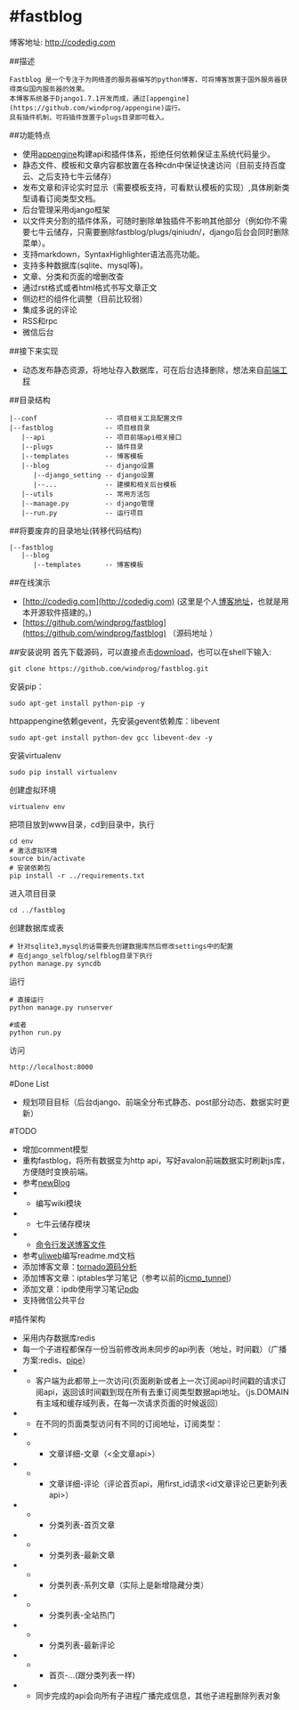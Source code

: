#fastblog
=========
博客地址: http://codedig.com

##描述

    Fastblog 是一个专注于为网络差的服务器编写的python博客，可将博客放置于国外服务器获得类似国内服务器的效果。
    本博客系统基于Django1.7.1开发而成，通过[appengine](https://github.com/windprog/appengine)运行。
    具有插件机制，可将插件放置于plugs目录即可载入。

##功能特点
* 使用[appengine](https://github.com/windprog/appengine)构建api和插件体系，拒绝任何依赖保证主系统代码量少。
* 静态文件、模板和文章内容都放置在各种cdn中保证快速访问（目前支持百度云、之后支持七牛云储存）
* 发布文章和评论实时显示（需要模板支持，可看默认模板的实现）,具体刷新类型请看订阅类型文档。
* 后台管理采用django框架
* 以文件夹分割的插件体系，可随时删除单独插件不影响其他部分（例如你不需要七牛云储存，只需要删除fastblog/plugs/qiniudn/，django后台会同时删除菜单）。
* 支持markdown，SyntaxHighlighter语法高亮功能。
* 支持多种数据库(sqlite、mysql等)。
* 文章、分类和页面的增删改查
* 通过rst格式或者html格式书写文章正文
* 侧边栏的组件化调整（目前比较弱）
* 集成多说的评论
* RSS和rpc
* 微信后台


##接下来实现
* 动态发布静态资源，将地址存入数据库，可在后台选择删除，想法来自[前端工程](https://app.yinxiang.com/shard/s33/sh/f2eeff73-d852-47f8-b9d7-79a4abf5d16e/41f47bfacf5a8853a0eab7a5ad61f43a)


##目录结构

    |--conf                 -- 项目相关工具配置文件
    |--fastblog             -- 项目根目录
       |--api               -- 项目前端api相关接口
       |--plugs             -- 插件目录
       |--templates         -- 博客模板
       |--blog              -- django设置
          |--django_setting	-- django设置
          |--...            -- 建模和相关后台模板
       |--utils             -- 常用方法包
       |--manage.py         -- django管理
       |--run.py            -- 运行项目


##将要废弃的目录地址(转移代码结构)

    |--fastblog
       |--blog
          |--templates      -- 博客模板


##在线演示
* [http://codedig.com](http://codedig.com) (这里是个人[博客地址](http://codedig.com)，也就是用本开源软件搭建的。)
* [https://github.com/windprog/fastblog](https://github.com/windprog/fastblog) （源码地址 ）

##安装说明
首先下载源码，可以直接点击[download](https://github.com/windprog/fastblog/archive/master.zip)，也可以在shell下输入:
	
	git clone https://github.com/windprog/fastblog.git

安装pip：

    sudo apt-get install python-pip -y

httpappengine依赖gevent，先安装gevent依赖库：libevent

    sudo apt-get install python-dev gcc libevent-dev -y

安装virtualenv

    sudo pip install virtualenv

创建虚拟环境

    virtualenv env

把项目放到www目录，cd到目录中，执行

    cd env
    # 激活虚拟环境
    source bin/activate
    # 安装依赖包
    pip install -r ../requirements.txt

进入项目目录

    cd ../fastblog

创建数据库或表

    # 针对sqlite3,mysql的话需要先创建数据库然后修改settings中的配置
    # 在django_selfblog/selfblog目录下执行
    python manage.py syncdb


运行

    # 直接运行
    python manage.py runserver

    #或者
    python run.py

访问

    http://localhost:8000


#Done List
* 规划项目目标（后台django、前端全分布式静态、post部分动态、数据实时更新）

#TODO
* 增加comment模型
* 重构fastblog，将所有数据变为http api，写好avalon前端数据实时刷新js库，方便随时变换前端。
* 参考[newBlog](https://github.com/BeginMan/newBlog)
* * 编写wiki模块
* * 七牛云储存模块
* * [命令行发送博客文件](https://github.com/BeginMan/pytool/blob/master/spider/autoSendSaeBlog.py)
* 参考[uliweb](https://github.com/limodou/uliweb)编写readme.md文档
* 添加博客文章：[tornado源码分析](https://app.yinxiang.com/view/notebook/075b8b77-cc87-417e-90db-a949b3be7b98?locale=zh_CN_ENCHINA#b=fba9a22d-0214-411f-982e-67bbe7ccb4a8&st=p&n=075b8b77-cc87-417e-90db-a949b3be7b98)
* 添加博客文章：iptables学习笔记（参考以前的[icmp_tunnel](https://github.com/windprog/icmp-tunnel)）
* 添加文章：ipdb使用学习笔记[pdb](http://www.cnblogs.com/dkblog/archive/2010/12/07/1980682.html)
* 支持微信公共平台

#插件架构
* 采用内存数据库redis
* 每一个子进程都保存一份当前修改尚未同步的api列表（地址，时间戳）（广播方案:redis、[pipe](http://f.dataguru.cn/thread-44651-1-1.html)）
* * 客户端为此都带上一次访问(页面刷新或者上一次订阅api)时间戳的请求订阅api，返回该时间戳到现在所有去重订阅类型数据api地址。（js.DOMAIN有主域和缓存域列表，在每一次请求页面的时候返回）
* * 在不同的页面类型访问有不同的订阅地址，订阅类型：
* * * 文章详细-文章（<全文章api>）
* * * 文章详细-评论（评论首页api，用first_id请求<id文章评论已更新列表api>）
* * * 分类列表-首页文章
* * * 分类列表-最新文章
* * * 分类列表-系列文章（实际上是新增隐藏分类）
* * * 分类列表-全站热门
* * * 分类列表-最新评论
* * * 首页-...(跟分类列表一样)
* * 同步完成的api会向所有子进程广播完成信息，其他子进程删除列表对象